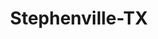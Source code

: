 ---
title: Stephenville-TX
slug: stephenville-tx
f_state:
- cms/state/texas.md
f_locations:
- cms/payday-loan/cash-store-8579.md
- cms/payday-loan/cash-store-8602.md
- cms/payday-loan/check-go-9953.md
- cms/payday-loan/checks-unlimited-inc-14715.md
- cms/payday-loan/first-convenience-bank-18585.md
- cms/payday-loan/mr-payroll-of-stephenville-22368.md
- cms/payday-loan/mr-payroll-of-stephenville-22369.md
- cms/payday-loan/mr-payroll-of-stephenville-22370.md
- cms/payday-loan/pemmertton-renae-24295.md
updated-on: '2024-05-30T13:41:28.615Z'
created-on: '2024-05-30T13:41:28.615Z'
published-on: '2024-05-30T13:54:32.469Z'
f_city: Stephenville
layout: '[city].html'
tags: city
---